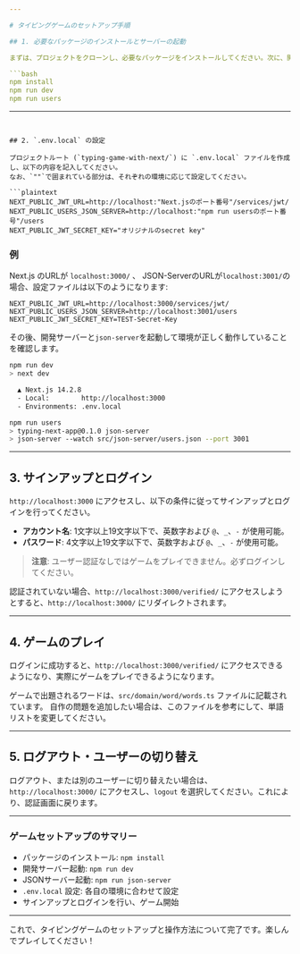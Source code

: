 ```yaml
---

# タイピングゲームのセットアップ手順

## 1. 必要なパッケージのインストールとサーバーの起動

まずは、プロジェクトをクローンし、必要なパッケージをインストールしてください。次に、開発サーバーと`json-server`を起動します。

```bash
npm install
npm run dev
npm run users
```

---
```


## 2. `.env.local` の設定

プロジェクトルート (`typing-game-with-next/`) に `.env.local` ファイルを作成し、以下の内容を記入してください。
なお、`""`で囲まれている部分は、それぞれの環境に応じて設定してください。

```plaintext
NEXT_PUBLIC_JWT_URL=http://localhost:"Next.jsのポート番号"/services/jwt/
NEXT_PUBLIC_USERS_JSON_SERVER=http://localhost:"npm run usersのポート番号"/users
NEXT_PUBLIC_JWT_SECRET_KEY="オリジナルのsecret key"
```

### **例**

Next.js のURLが `localhost:3000/` 、 JSON-ServerのURLが`localhost:3001/`の場合、設定ファイルは以下のようになります:

```plaintext
NEXT_PUBLIC_JWT_URL=http://localhost:3000/services/jwt/
NEXT_PUBLIC_USERS_JSON_SERVER=http://localhost:3001/users
NEXT_PUBLIC_JWT_SECRET_KEY=TEST-Secret-Key
```

その後、開発サーバーと`json-server`を起動して環境が正しく動作していることを確認します。

```bash
npm run dev
> next dev

  ▲ Next.js 14.2.8
  - Local:        http://localhost:3000
  - Environments: .env.local

npm run users
> typing-next-app@0.1.0 json-server
> json-server --watch src/json-server/users.json --port 3001
```

---

## 3. サインアップとログイン

`http://localhost:3000` にアクセスし、以下の条件に従ってサインアップとログインを行ってください。

- **アカウント名**: 1文字以上19文字以下で、英数字および `@`、`_`、`-` が使用可能。
- **パスワード**: 4文字以上19文字以下で、英数字および `@`、`_`、`-` が使用可能。

> **注意**: ユーザー認証なしではゲームをプレイできません。必ずログインしてください。

認証されていない場合、`http://localhost:3000/verified/` にアクセスしようとすると、`http://localhost:3000/` にリダイレクトされます。

---


## 4. ゲームのプレイ

ログインに成功すると、`http://localhost:3000/verified/` にアクセスできるようになり、実際にゲームをプレイできるようになります。

ゲームで出題されるワードは、`src/domain/word/words.ts` ファイルに記載されています。
自作の問題を追加したい場合は、このファイルを参考にして、単語リストを変更してください。

---

## 5. ログアウト・ユーザーの切り替え

ログアウト、または別のユーザーに切り替えたい場合は、`http://localhost:3000/` にアクセスし、`logout` を選択してください。これにより、認証画面に戻ります。

---

### ゲームセットアップのサマリー

- パッケージのインストール: `npm install`
- 開発サーバー起動: `npm run dev`
- JSONサーバー起動: `npm run json-server`
- `.env.local` 設定: 各自の環境に合わせて設定
- サインアップとログインを行い、ゲーム開始

---

これで、タイピングゲームのセットアップと操作方法について完了です。楽しんでプレイしてください！
